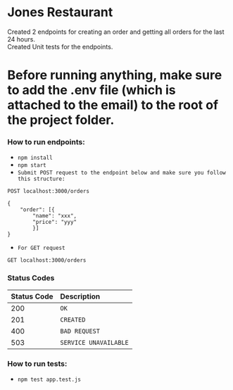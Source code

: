 # Jones Restaurant # 

Created 2 endpoints for creating an order and getting all orders for the last 24 hours.  
Created Unit tests for the endpoints.

# Before running anything, make sure to add the .env file (which is attached to the email) to the root of the project folder.

### How to run endpoints:
* `npm install`
* `npm start`
* `Submit POST request to the endpoint below and make sure you follow this structure:`
```http
POST localhost:3000/orders
```
```
{
    "order": [{
        "name": "xxx",
        "price": "yyy"
        }]
}
```
* `For GET request`
```http
GET localhost:3000/orders
```
### Status Codes

| Status Code | Description |
| :--- | :--- |
| 200 | `OK` |
| 201 | `CREATED` |
| 400 | `BAD REQUEST` |
| 503 | `SERVICE UNAVAILABLE` |


### How to run tests:
* `npm test app.test.js`
